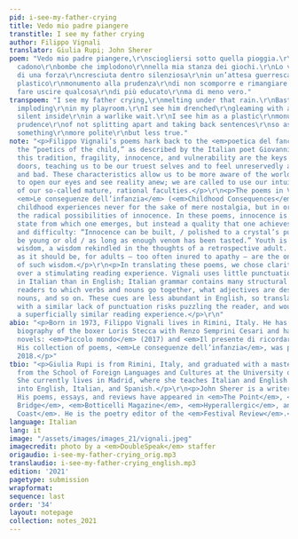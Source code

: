 ```yaml
---
pid: i-see-my-father-crying
title: Vedo mio padre piangere
transtitle: I see my father crying
author: Filippo Vignali
translator: Giulia Rupi; John Sherer
poem: "Vedo mio padre piangere,\r\nsciogliersi sotto quella pioggia.\r\nBastioni che
  cadono\r\nbombe che implodono\r\nnella mia stanza dei giochi.\r\nLo vedo madido\r\nbaluginante
  di una forza\r\ncresciuta dentro silenziosa\r\nin un’attesa guerresca.\r\nLo vedo
  plastico\r\nmonumento alla prudenza\r\ndi non scomporre e rimangiare frasi\r\nper
  fare uscire qualcosa\r\ndi più educato\r\nma di meno vero."
transpoem: "I see my father crying,\r\nmelting under that rain.\r\nBastions falling\r\nbombs
  imploding\r\nin my playroom.\r\nI see him drenched\r\ngleaming with a force\r\ngrown
  silent inside\r\nin a warlike wait.\r\nI see him as a plastic\r\nmonument to the
  prudence\r\nof not splitting apart and taking back sentences\r\nso as to let out
  something\r\nmore polite\r\nbut less true."
note: "<p>Filippo Vignali’s poems hark back to the <em>poetica del fanciullino</em>,
  the “poetics of the child,” as described by the Italian poet Giovanni Pascoli. In
  this tradition, fragility, innocence, and vulnerability are the keys that open many
  doors, teaching us to be our truest selves and to feel unreservedly all things good
  and bad. These characteristics allow us to be more aware of the world around us,
  to open our eyes and see reality anew; we are called to use our intuition instead
  of our so-called mature, rational faculties.</p>\r\n<p>The poems in Vignali’s book
  <em>Le conseguenze dell’infanzia</em> (<em>Childhood Consequences</em>) engage with
  childhood experiences never for the sake of mere nostalgia, but in order to investigate
  the radical possibilities of innocence. In these poems, innocence is not a beginning
  state from which one emerges, but instead a quality that one achieves through trial
  and difficulty: “Innocence can be built, / polished to a crystal’s purity; it can
  be young or old / as long as enough venom has been tasted.” Youth is a source of
  wisdom, a wisdom rekindled in the thoughts of a retrospective adult. And that’s
  as it should be, for adults — too often inured to apathy — are the ones in need
  of such wisdom.</p>\r\n<p>In translating these poems, we chose clarity of voice
  over a stimulating reading experience. Vignali uses little punctuation — less confusing
  in Italian than in English; Italian grammar contains many structural cues that alert
  readers to which verbs and nouns go together, what adjectives are describing which
  nouns, and so on. These cues are less abundant in English, so translating the poems
  with a similar lack of punctuation risks puzzling the reader, and would offer only
  a superficially similar reading experience.</p>\r\n"
abio: "<p>Born in 1973, Filippo Vignali lives in Rimini, Italy. He has cowritten a
  biography of the boxer Loris Stecca with Renzo Semprini Cesari and has written two
  novels: <em>Piccolo mondo</em> (2017) and <em>Il presente di ricordare</em> (2020).
  His collection of poems, <em>Le conseguenze dell’infanzia</em>, was published in
  2018.</p>"
tbio: "<p>Giulia Rupi is from Rimini, Italy, and graduated with a master’s degree
  from the School of Foreign Languages and Cultures at the University of Bologna.
  She currently lives in Madrid, where she teaches Italian and English and translates
  into English, Italian, and Spanish.</p>\r\n<p>John Sherer is a writer based in Brooklyn.
  His poems, essays, and reviews have appeared in <em>The Point</em>, <em>Hot Metal
  Bridge</em>, <em>Botticelli Magazine</em>, <em>Hyperallergic</em>, and <em>Gulf
  Coast</em>. He is the poetry editor of the <em>Festival Review</em>.</p>"
language: Italian
lang: it
image: "/assets/images/images_21/vignali.jpeg"
imagecredit: photo by a <em>DoubleSpeak</em> staffer
origaudio: i-see-my-father-crying_orig.mp3
translaudio: i-see-my-father-crying_english.mp3
edition: '2021'
pagetype: submission
wrapformat:
sequence: last
order: '34'
layout: notepage
collection: notes_2021
---
```

